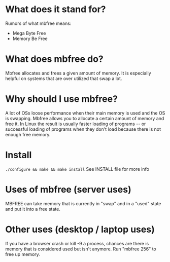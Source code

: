 # What does it stand for?
Rumors of what mbfree means:
* Mega Byte Free
* Memory Be Free
  
# What does mbfree do?
Mbfree allocates and frees a given amount of memory.  It is especially
helpful on systems that are over utilized that swap a lot.

# Why should I use mbfree?
A lot of OSs loose performance when their main memory is used and 
the OS is swapping.  Mbfree allows you to allocate a certain amount
of memory and free it.  In Linux the result is usually faster loading
of programs -- or successful loading of programs when they don't
load because there is not enough free memory.

# Install
`./configure && make && make install`
See INSTALL file for more info

# Uses of mbfree (server uses)
MBFREE can take memory that is currently in "swap" and in a "used" state
and put it into a free state.
  
# Other uses (desktop / laptop uses)
If you have a browser crash or kill -9 a process, chances are there
is memory that is considered used but isn't anymore. Run "mbfree 256"
to free up memory.


